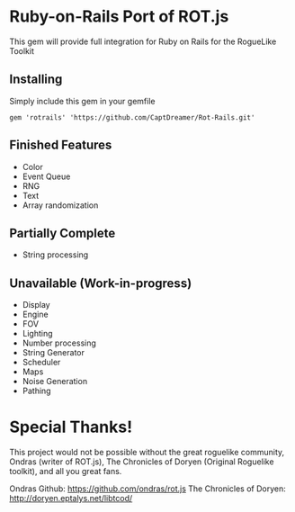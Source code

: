 # Ruby-on-Rails Port of ROT.js

This gem will provide full integration for Ruby on Rails for the RogueLike Toolkit

## Installing

Simply include this gem in your gemfile

    gem 'rotrails' 'https://github.com/CaptDreamer/Rot-Rails.git'

## Finished Features

* Color
* Event Queue
* RNG
* Text
* Array randomization

## Partially Complete

* String processing

## Unavailable (Work-in-progress)

* Display
* Engine
* FOV
* Lighting
* Number processing
* String Generator
* Scheduler
* Maps
* Noise Generation
* Pathing

# Special Thanks!

This project would not be possible without the great roguelike community, Ondras (writer of ROT.js), The Chronicles of Doryen (Original Roguelike toolkit), and all you great fans.

Ondras Github: https://github.com/ondras/rot.js
The Chronicles of Doryen: http://doryen.eptalys.net/libtcod/